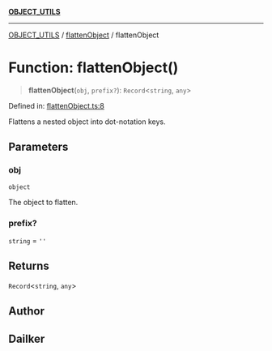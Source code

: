 [**OBJECT_UTILS**](../../README.md)

***

[OBJECT_UTILS](../../README.md) / [flattenObject](../README.md) / flattenObject

# Function: flattenObject()

> **flattenObject**(`obj`, `prefix?`): `Record`\<`string`, `any`\>

Defined in: [flattenObject.ts:8](https://github.com/dailker/everyutil/blob/e265d7544f4e799da268d038a0a464c889a18367/src/object/flattenObject.ts#L8)

Flattens a nested object into dot-notation keys.

## Parameters

### obj

`object`

The object to flatten.

### prefix?

`string` = `''`

## Returns

`Record`\<`string`, `any`\>

## Author

## Dailker
